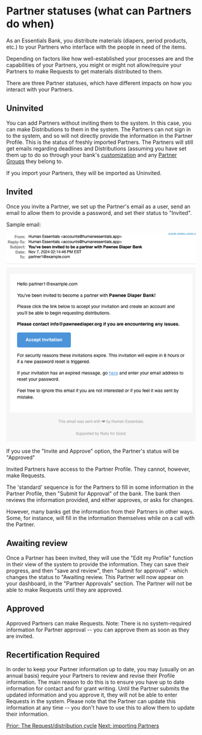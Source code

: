 # Partner statuses (what can Partners do when)

As an Essentials Bank, you distribute materials (diapers, period products, etc.) to your Partners who interface with the people in need of the items.

Depending on factors like how well-established your processes are and the capabilities of your Partners, you might or might not allow/require your Partners to make Requests to get materials distributed to them.

There are three Partner statuses, which have different impacts on how you interact with your Partners.

## Uninvited
You can add Partners without inviting them to the system.  In this case, you can make Distributions to them in the system.  The Partners can not sign in to the system,  and so will not directly provide the information in the Partner Profile.  This is the status of freshly imported Partners.
The Partners will still get emails regarding deadlines and Distributions (assuming you have set them up to do so through your bank's [customization](getting_started_customization.md#reminder-emails-optional) and any [Partner Groups](pm_partner_groups.md#do-you-want-to-send-deadline-reminders-to-them-every-month) they belong to.

If you import your Partners, they will be imported as Uninvited.


## Invited
Once you invite a Partner, we set up the Partner's email as a user, send an email to allow them to provide a password, and set their status to 
"Invited".

Sample email: 

![Details of email](images/partners/partners_invitation_email.png)  

If you use the "Invite and Approve"  option,  the Partner's status will be "Approved"

Invited Partners have access to the Partner Profile.  They cannot, however, make Requests.

The 'standard' sequence is for the Partners to fill in some information in the Partner Profile, then "Submit for Approval" of the bank.  The bank then reviews the information provided, and either approves, or asks for changes.

However, many banks get the information from their Partners in other ways.  Some, for instance, will fill in the information themselves while on a call with the Partner.

## Awaiting review
Once a Partner has been invited, they will use the "Edit my Profile" function in their view of the system to provide the information.  They can save their progress, and then "save and review",  then "submit for approval" - which changes the status to "Awaiting review.   This Partner will now appear on your dashboard, in the "Partner Approvals" section.  The Partner will not be able to make Requests until they are approved.

## Approved
Approved Partners can make Requests.
Note:  There is no system-required information for Partner approval -- you can approve them as soon as they are invited.

## Recertification Required
In order to keep your Partner information up to date,  you may (usually on an annual basis) require your Partners to review and revise their Profile information.  The main reason to do this is to ensure you have up to date information for contact and for grant writing.  Until the Partner submits the updated information and you approve it,  they will not be able to enter Requests in the system.
Please note that the Partner can update this information at any time -- you don't have to use this to allow them to update their information.

[Prior: The Request/distribution cycle](pm_request_distribution_cycle.md)
[Next: importing Partners](pm_importing_partners.md)

